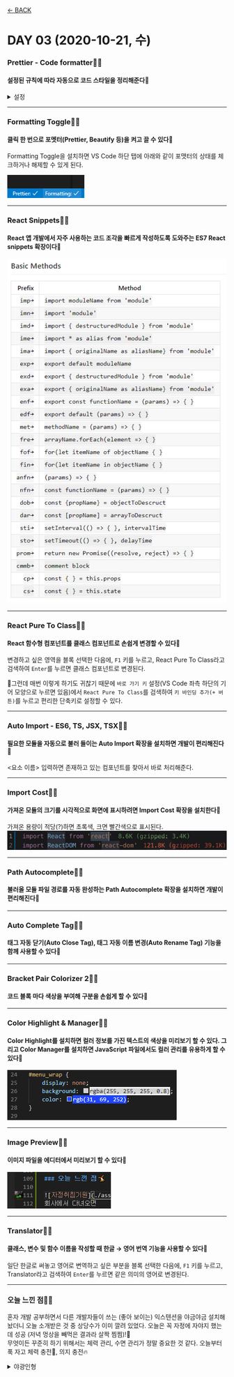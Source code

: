 [← BACK](./README.md)

# DAY 03 (2020-10-21, 수)

### Prettier - Code formatter🤸‍♀️

#### 설정된 규칙에 따라 자동으로 코드 스타일을 정리해준다🔧

<details start>
<summary>설정</summary>

1. **Settings**패널(Windows에서는 `ctrl` + `,`)을 열어 'format javascript' 검색 후 사용하지 않도록 설정(체크 해제)

2. 'format on save' 검색 후 사용하도록 설정(체크)

3. 'prettier' 검색 후 사용할 Prettier 규칙을 설정(체크 또는 해제)

![Prettier - Code formatter 설정](./assets/week01_wed01.gif "Prettier - Code formatter 설정")

[Prettier Playground](https://prettier.io/playground/) 서비스로 실시간 규칙 적용 확인 가능👇

![Prettier Playground](./assets/week01_wed02.png "Prettier Playground")

</details>

---

### Formatting Toggle🤸‍♀️

#### 클릭 한 번으로 포멧터(Prettier, Beautify 등)을 켜고 끌 수 있다🔧

Formatting Toggle을 설치하면 VS Code 하단 탭에 아래와 같이 포맷터의 상태를 체크하거나 해제할 수 있게 된다.

![Formatting Toggle](./assets/week01_wed03.png "Formatting Toggle")

---

### React Snippets🤸‍♀️

#### React 앱 개발에서 자주 사용하는 코드 조각을 빠르게 작성하도록 도와주는 ES7 React snippets 확장이다🔧

![Basic Methods](./assets/week01_wed04.png "Basic Methods")

---

### React Pure To Class🤸‍♀️

#### React 함수형 컴포넌트를 클래스 컴포넌트로 손쉽게 변경할 수 있다🔧

변경하고 싶은 영역을 블록 선택한 다음에, `F1` 키를 누르고, React Pure To Class라고 검색하여 `Enter`를 누르면 클래스 컴포넌트로 변경된다.

🤔그런데 매번 이렇게 하기도 귀찮기 때문에 `바로 가기 키` 설정(VS Code 좌측 하단의 기어 모양으로 누르면 있음)에서 `React Pure To Class`를 검색하여 `키 바인딩 추가(+ 버튼)`를 누르고 편리한 단축키로 설정할 수 있다.

---

### Auto Import - ES6, TS, JSX, TSX🤸‍♀️

#### 필요한 모듈을 자동으로 불러 들이는 Auto Import 확장을 설치하면 개발이 편리해진다🔧

<요소 이름> 입력하면 존재하고 있는 컴포넌트를 찾아서 바로 처리해준다.

---

### Import Cost🤸‍♀️

#### 가져온 모듈의 크기를 시각적으로 화면에 표시하려면 Import Cost 확장을 설치한다🔧

가져온 용량이 적당(?)하면 초록색, 크면 빨간색으로 표시된다.  
![import cost](./assets/week01_wed05.png "import cost")

---

### Path Autocomplete🤸‍♀️

#### 불러올 모듈 파일 경로를 자동 완성하는 Path Autocomplete 확장을 설치하면 개발이 편리해진다🔧

---

### Auto Complete Tag🤸‍♀️

#### 태그 자동 닫기(Auto Close Tag), 태그 자동 이름 변경(Auto Rename Tag) 기능을 함께 사용할 수 있다🔧

---

### Bracket Pair Colorizer 2🤸‍♀️

#### 코드 블록 마다 색상을 부여해 구분을 손쉽게 할 수 있다🔧

---

### Color Highlight & Manager🤸‍♀️

#### Color Highlight를 설치하면 컬러 정보를 가진 텍스트의 색상을 미리보기 할 수 있다. 그리고 Color Manager를 설치하면 JavaScript 파일에서도 컬러 관리를 유용하게 할 수 있다🔧

![Color Highlight & Manager](./assets/week01_wed08.png "Color Highlight & Manager")

---

### Image Preview🤸‍♀️

#### 이미지 파일을 에디터에서 미리보기 할 수 있다🔧

![image preview](./assets/week01_wed07.png "image preview")

---

### Translator🤸‍♀️

#### 클래스, 변수 및 함수 이름을 작성할 때 한글 → 영어 번역 기능을 사용할 수 있다🔧

일단 한글로 써놓고 영어로 변역하고 싶은 부분을 블록 선택한 다음에, `F1` 키를 누르고, Translator라고 검색하여 `Enter`를 누르면 같은 의미의 영어로 변경된다.

---

### 오늘 느낀 점🤸‍♀️

혼자 개발 공부하면서 다른 개발자들이 쓰는 (좋아 보이는) 익스텐션을 야금야금 설치해놨더니 오늘 소개받은 것 중 상당수가 이미 깔려 있었다. 오늘은 꼭 자정에 자야지 했는데 성공 (저녁 멍상을 빼먹은 결과라 살짝 찜찜)!🤶  
무엇이든 꾸준히 하기 위해서는 체력 관리, 수면 관리가 정말 중요한 것 같다. 오늘부터 푹 자고 체력 충전💪, 의지 충전🔥

<details start>
<summary>야광인형</summary>

![자정취침기원](./assets/week01_wed06.jpg "자정취침기원")

</details>
